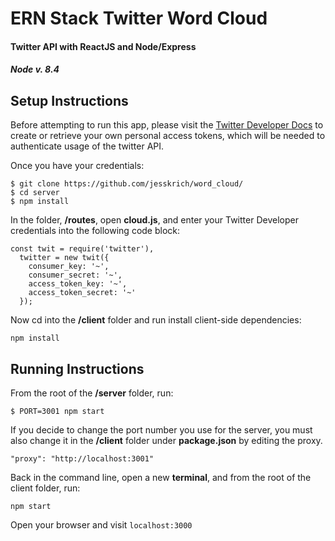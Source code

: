 # ERN Stack Twitter Word Cloud
#### Twitter API with ReactJS and Node/Express
##### Node v. 8.4

## Setup Instructions
Before attempting to run this app, please visit the [Twitter Developer Docs](https://developer.twitter.com/en/docs/basics/authentication/guides/access-tokens) to create or retrieve your own personal access tokens, which will be needed to authenticate usage of the twitter API.

Once you have your credentials:

```
$ git clone https://github.com/jesskrich/word_cloud/
$ cd server
$ npm install
```

In the folder, **/routes**, open **cloud.js**, and enter your Twitter Developer credentials into the following code block:

```
const twit = require('twitter'),
  twitter = new twit({
    consumer_key: '~',
    consumer_secret: '~',
    access_token_key: '~',
    access_token_secret: '~'
  });
  ```
  
  Now cd into the **/client** folder and run install client-side dependencies:
  
  ```
  npm install
  ```
  
 ## Running Instructions
 From the root of the **/server** folder, run:
 
 ```
 $ PORT=3001 npm start
 ```
 
 If you decide to change the port number you use for the server, you must also change it in the **/client** folder under **package.json** by editing the proxy.
 
 ```
 "proxy": "http://localhost:3001"
 ```
 
 Back in the command line, open a new **terminal**, and from the root of the client folder, run:
 
 ```
 npm start
 ```
 
 Open your browser and visit `localhost:3000`
